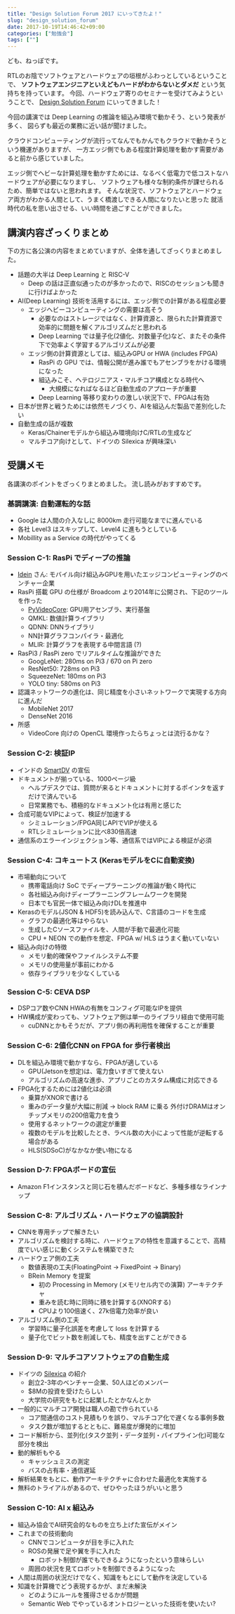```yaml
---
title: "Design Solution Forum 2017 にいってきたよ！"
slug: "design_solution_forum"
date: 2017-10-19T14:46:42+09:00
categories: ["勉強会"]
tags: [""]
---
```


ども、ねっぽです。

RTLのお陰でソフトウェアとハードウェアの垣根がふわっとしているということで、
**ソフトウェアエンジニアといえどもハードがわからないとダメだ** という気持ちを持っています。
今回、ハードウェア寄りのセミナーを受けてみようということで、
[Design Solution Forum](http://www.dsforum.jp/2017/) にいってきました！

今回の講演では Deep Learning の推論を組込み環境で動かそう、という発表が多く、
図らずも最近の業務に近い話が聞けました。

クラウドコンピューティングが流行ってなんでもかんでもクラウドで動かそうという機運がありますが、
一方エッジ側でもある程度計算処理を動かす需要があると前から感じていました。

エッジ側でヘビーな計算処理を動かすためには、なるべく低電力で低コストなハードウェアが必要になりますし、
ソフトウェアも様々な制約条件が課せられるため、簡単ではないと思われます。
そんな状況で、ソフトウェアとハードウェア両方がわかる人間として、うまく橋渡しできる人間になりたいと思った
就活時代の私を思い出させる、いい時間を過ごすことができました。

## 講演内容ざっくりまとめ
下の方に各公演の内容をまとめていますが、全体を通してざっくりまとめました。

* 話題の大半は Deep Learning と RISC-V
   * Deep の話は正直似通ったのが多かったので、RISCのセッションも聞きに行けばよかった
* AI(Deep Learning) 技術を活用するには、エッジ側での計算がある程度必要
   * エッジヘビーコンピューティングの需要は高そう
      * 必要なのはストレージではなく、計算資源と、限られた計算資源で効率的に問題を解くアルゴリズムだと思われる
      * Deep Learning では量子化(2値化、対数量子化)など、またその条件下で効率よく学習するアルゴリズムが必要
   * エッジ側の計算資源としては、組込みGPU or HWA (includes FPGA)
      * RasPi の GPU では、情報公開が進み誰でもアセンブラをかける環境になった
      * 組込みこそ、ヘテロジニアス・マルチコア構成となる時代へ
         * 大規模になればなるほど自動生成のアプローチが重要
      * Deep Learning 等移り変わりの激しい状況下で、FPGAは有効
* 日本が世界と戦うためには依然モノづくり、AIを組込んだ製品で差別化したい
* 自動生成の話が複数
   * Keras/Chainerモデルから組込み環境向けC/RTLの生成など
   * マルチコア向けとして、ドイツの Silexica が興味深い

## 受講メモ
各講演のポイントをざっくりまとめました。
流し読みがおすすめです。

### 基調講演: 自動運転的な話
* Google は人間の介入なしに 8000km 走行可能なまでに進んでいる
* 各社 Level3 はスキップして、Level4 に進もうとしている
* Mobillity as a Service の時代がやってくる

### Session C-1: RasPi でディープの推論
* [Idein](http://idein.jp) さん: モバイル向け組込みGPUを用いたエッジコンピューティングのベンチャー企業
* RasPi 搭載 GPU の仕様が Broadcom より2014年に公開され、下記のツールを作った
   * [PyVideoCore](https://github.com/nineties/py-videocore): GPU用アセンブラ、実行基盤
   * QMKL: 数値計算ライブラリ
   * QDNN: DNNライブラリ
   * NN計算グラフコンパイラ・最適化
   * MLIR: 計算グラフを表現する中間言語 (?)
* RasPi3 / RasPi zero でリアルタイムな推論ができた
   * GoogLeNet: 280ms on Pi3 / 670 on Pi zero
   * ResNet50: 728ms on Pi3
   * SqueezeNet: 180ms on Pi3
   * YOLO tiny: 580ms on Pi3
* 認識ネットワークの進化は、同じ精度を小さいネットワークで実現する方向に進んだ
   * MobileNet 2017
   * DenseNet 2016
* 所感
   * VideoCore 向けの OpenCL 環境作ったらちょっとは流行るかな？

### Session C-2: 検証IP
* インドの [SmartDV](http://www.smart-dv.com) の宣伝
* ドキュメントが揃っている、1000ページ級
   * ヘルプデスクでは、質問が来るとドキュメントに対するポインタを返すだけで済んでいる
   * 日常業務でも、積極的なドキュメント化は有用と感じた
* 合成可能なVIPによって、検証が加速する
   * シミュレーション/FPGA同じAPIでVIPが使える
   * RTLシミュレーションに比べ830倍高速
* 通信系のエラーインジェクション等、通信系ではVIPによる検証が必須

### Session C-4: コキュートス (KerasモデルをCに自動変換)
* 市場動向について
   * 携帯電話向け SoC でディープラーニングの推論が動く時代に
   * 各社組込み向けディープラーニングフレームワークを開発
   * 日本でも官民一体で組込み向けDLを推進中
* Kerasのモデル(JSON & HDF5)を読み込んで、C言語のコードを生成
   * グラフの最適化等はやらない
   * 生成したCソースファイルを、人間が手動で最適化可能
   * CPU + NEON での動作を想定、FPGA w/ HLS はうまく動いていない
* 組込み向けの特徴
   * メモリ動的確保やファイルシステム不要
   * メモリの使用量が事前にわかる
   * 依存ライブラリを少なくしている

### Session C-5: CEVA DSP
* DSPコア数やCNN HWAの有無をコンフィグ可能なIPを提供
* HW構成が変わっても、ソフトウェア側は単一のライブラリ経由で使用可能
   * cuDNNとかもそうだが、アプリ側の再利用性を確保することが重要

### Session C-6: 2値化CNN on FPGA for 歩行者検出
* DLを組込み環境で動かすなら、FPGAが適している
   * GPU(Jetsonを想定)は、電力食いすぎて使えない
   * アルゴリズムの高速な進歩、アプリごとのカスタム構成に対応できる
* FPGA化するためには2値化は必須
   * 乗算がXNORで書ける
   * 重みのデータ量が大幅に削減 -> block RAM に乗る
     外付けDRAMはオンチップメモリの200倍電力を食う
   * 使用するネットワークの選定が重要
   * 複数のモデルを比較したとき、ラベル数の大小によって性能が逆転する場合がある
   * HLS(SDSoC)がなかなか使い物になる

### Session D-7: FPGAボードの宣伝
   * Amazon F1インスタンスと同じ石を積んだボードなど、多種多様なラインナップ

### Session C-8: アルゴリズム・ハードウェアの協調設計
   * CNNを専用チップで解きたい
   * アルゴリズムを検討する時に、ハードウェアの特性を意識することで、高精度でいい感じに動くシステムを構築できた
   * ハードウェア側の工夫
     * 数値表現の工夫(FloatingPoint -> FixedPoint -> Binary)
     * BRein Memory を提案
       * 初の Processing in Memory (メモリセル内での演算) アーキテクチャ
       * 重みを読む時に同時に積を計算する(XNORする)
       * CPUより100倍速く、27k倍電力効率が良い
   * アルゴリズム側の工夫
     * 学習時に量子化誤差を考慮して loss を計算する
     * 量子化でビット数を削減しても、精度を出すことができる

### Session D-9: マルチコアソフトウェアの自動生成
   * ドイツの [Silexica](https://www.silexica.com/ja/) の紹介
     * 創立2-3年のベンチャー企業、50人ほどのメンバー
     * $8Mの投資を受けたらしい
     * 大学院の研究をもとに起業したとかなんとか
   * 一般的にマルチコア開発は職人の勘で作られている
     * コア間通信のコスト見積もりを誤り、マルチコア化で遅くなる事例多数
     * タスク数が増加するとともに、難易度が爆発的に増加
   * コード解析から、並列化(タスク並列・データ並列・パイプライン化)可能な部分を検出
   * 動的解析もやる
     * キャッシュミスの測定
     * バスの占有率・通信遅延
   * 解析結果をもとに、動作アーキテクチャに合わせた最適化を実施する
   * 無料のトライアルがあるので、ぜひやったほうがいいと思う

### Session C-10: AI x 組込み
   * 組込み協会でAI研究会的なものを立ち上げた宣伝がメイン
   * これまでの技術動向
     * CNNでコンピュータが目を手に入れた
     * ROSの発展で足や翼を手に入れた
       * ロボット制御が誰でもできるようになったという意味らしい
     * 周囲の状況を見てロボットを制御できるようになった
   * 人間は周囲の状況だけでなく、知識をもとにして動作を決定している
   * 知識を計算機でどう表現するかが、まだ未解決
     * どのようにルールを獲得させるかが問題
     * Semantic Web でやっているオントロジーといった技術を使いたい?

